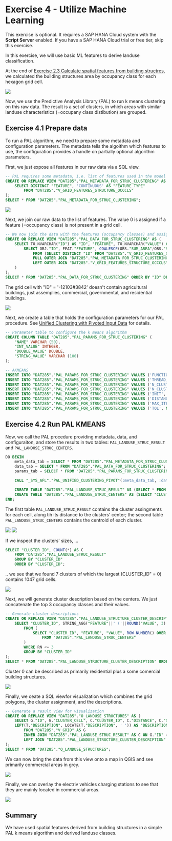 # Exercise 4 - Utilize Machine Learning

This exercise is optional. It requires a SAP HANA Cloud system with the **Script Server** enabled. If you have a SAP HANA Cloud trial or free tier, skip this exercise.

In this exercise, we will use basic ML features to derive landuse classification.

At the end of [Exercise 2.3 Calculate spatial features from building structres](exercises/ex2#23), we calculated the building structures area by occupancy class for each hexagon grid cell.

![](images/ratios.png)

Now, we use the Predictive Analysis Library (PAL) to run k means clustering on this raw data. The result is a set of clusters, in which areas with similar landuse characteristics (=occupany class distibution) are grouped.



## Exercise 4.1 Prepare data

To run a PAL algorithm, we need to prepare some metadata and configuration parameters. The metadata tells the algoithm which features to use, the configuration provides a handle on partially optional algorithm parameters.

First, we just expose all features in our raw data via a SQL view.
```SQL
-- PAL requires some metadata, i.e. list of features used in the model
CREATE OR REPLACE VIEW "DAT285"."PAL_METADATA_FOR_STRUC_CLUSTERING" AS (
	SELECT DISTINCT "FEATURE", 'CONTINUOUS' AS "FEATURE_TYPE" 
		FROM "DAT285"."V_GRID_FEATURES_STRUCTURE_OCCCLS" 
);
SELECT * FROM "DAT285"."PAL_METADATA_FOR_STRUC_CLUSTERING";
```

![](images/features.png)

Next, we join our raw data to the list of features. The value 0 is assigned if a feature (=occupancy class) is not present in a grid cell.

```SQL
-- We now join the data with the features (occupancy classes) and assign the value 0 if the class is not present
CREATE OR REPLACE VIEW "DAT285"."PAL_DATA_FOR_STRUC_CLUSTERING" AS (
	SELECT TO_NVARCHAR("ID") AS "ID", "FEATURE", TO_NVARCHAR("VALUE") AS "VALUE", 1 AS "PURPOSE" FROM (
		SELECT OBJ."ID", FEAT."FEATURE", COALESCE(OBS."SUM_AREA"/OBS."SUM_AREA_IN_CELL", 0) AS "VALUE" 
			FROM (SELECT DISTINCT "ID" FROM "DAT285"."V_GRID_FEATURES_STRUCTURE_OCCCLS") AS OBJ
			FULL OUTER JOIN "DAT285"."PAL_METADATA_FOR_STRUC_CLUSTERING" AS FEAT ON 1 = 1
			LEFT OUTER JOIN "DAT285"."V_GRID_FEATURES_STRUCTURE_OCCCLS" AS OBS ON OBJ."ID" = OBS."ID" AND FEAT."FEATURE" = OBS."FEATURE"
	)
);
SELECT * FROM "DAT285"."PAL_DATA_FOR_STRUC_CLUSTERING" ORDER BY "ID" DESC, "FEATURE";
```

The grid cell with "ID" = '-12103#3842' doesn't contain agricultural buildings, just assemplies, commercial, governmental, and residential buildings.

![](images/dataxfeatures.png)

Next, we create a table that holds the configuration parameters for our PAL procedure. See [Unified Clustering with Pivoted Input Data](https://help.sap.com/docs/hana-cloud-database/sap-hana-cloud-sap-hana-database-predictive-analysis-library/unified-clustering-with-pivoted-input-data?version=2022_3_QRC) for details.

```SQL
-- Parameter table to configure the k means algorithm
CREATE COLUMN TABLE "DAT285"."PAL_PARAMS_FOR_STRUC_CLUSTERING" (
	"NAME" VARCHAR (50),
	"INT_VALUE" INTEGER,
	"DOUBLE_VALUE" DOUBLE,
	"STRING_VALUE" VARCHAR (100)
); 

-- AKMEANS
INSERT INTO "DAT285"."PAL_PARAMS_FOR_STRUC_CLUSTERING" VALUES ('FUNCTION', NULL, NULL, 'AKMEANS');
INSERT INTO "DAT285"."PAL_PARAMS_FOR_STRUC_CLUSTERING" VALUES ('THREAD_RATIO', NULL, 1.0, NULL); 
INSERT INTO "DAT285"."PAL_PARAMS_FOR_STRUC_CLUSTERING" VALUES ('N_CLUSTERS_MIN', 2, NULL, NULL);
INSERT INTO "DAT285"."PAL_PARAMS_FOR_STRUC_CLUSTERING" VALUES ('N_CLUSTERS_MAX', 9, NULL, NULL);
INSERT INTO "DAT285"."PAL_PARAMS_FOR_STRUC_CLUSTERING" VALUES ('INIT', 4, NULL, NULL);
INSERT INTO "DAT285"."PAL_PARAMS_FOR_STRUC_CLUSTERING" VALUES ('DISTANCE_LEVEL', 2, NULL, NULL); 
INSERT INTO "DAT285"."PAL_PARAMS_FOR_STRUC_CLUSTERING" VALUES ('MAX_ITER', 100, NULL, NULL); 
INSERT INTO "DAT285"."PAL_PARAMS_FOR_STRUC_CLUSTERING" VALUES ('TOL', NULL, 1.0E-6, NULL); 
```

## Exercise 4.2 Run PAL KMEANS

Now, we call the PAL procedure providing metadata, data, and configuraiton, and store the results in two tables: `PAL_LANDUSE_STRUC_RESULT` and `PAL_LANDUSE_STRUC_CENTERS`.

```SQL
DO BEGIN
	meta_data_tab = SELECT * FROM "DAT285"."PAL_METADATA_FOR_STRUC_CLUSTERING";
	data_tab = SELECT * FROM "DAT285"."PAL_DATA_FOR_STRUC_CLUSTERING"; 
	params_tab = SELECT * FROM "DAT285"."PAL_PARAMS_FOR_STRUC_CLUSTERING";

	CALL "_SYS_AFL"."PAL_UNIFIED_CLUSTERING_PIVOT"(:meta_data_tab, :data_tab, :params_tab, res, centers, model, stats, optparams, t1, t2);

	CREATE TABLE "DAT285"."PAL_LANDUSE_STRUC_RESULT" AS (SELECT * FROM :res);
	CREATE TABLE "DAT285"."PAL_LANDUSE_STRUC_CENTERS" AS (SELECT "CLUSTER_ID", TO_NVARCHAR("VARIABLE_NAME") AS "FEATURE", TO_DOUBLE("VALUE") AS "VALUE" FROM :centers);	
END;
```

The first table `PAL_LANDUSE_STRUC_RESULT` contains the cluster assingments for each cell, along tih its distance to the clusters' center; the second table `PAL_LANDUSE_STRUC_CENTERS` contains the centroid of each cluster.

![](images/cluster_assign.png)
![](images/cluster_centr.png)

If we inspect the clusters' sizes, ...

```SQL
SELECT "CLUSTER_ID", COUNT(*) AS C 
	FROM "DAT285"."PAL_LANDUSE_STRUC_RESULT" 
	GROUP BY "CLUSTER_ID"
	ORDER BY "CLUSTER_ID";
```

.. we see that we found 7 clusters of which the largest (CLUSTER_ID" = 0) contains 1047 grid cells.

![](images/cluster_sizes.png)

Next, we will generate cluster description based on the centers. We just concatenate the top 3 occupancy classes and their values.

```SQL
-- Generate cluster descriptions
CREATE OR REPLACE VIEW "DAT285"."PAL_LANDUSE_STRUCTURE_CLUSTER_DESCRIPTION" AS (
	SELECT "CLUSTER_ID", STRING_AGG("FEATURE"||' ('||ROUND("VALUE", 3)||')', '; ') AS "DESCRIPTION" 
		FROM (
			SELECT "CLUSTER_ID", "FEATURE", "VALUE", ROW_NUMBER() OVER (PARTITION BY "CLUSTER_ID" ORDER BY "VALUE" DESC) AS RN
				FROM "DAT285"."PAL_LANDUSE_STRUC_CENTERS"
		)
		WHERE RN <= 3
		GROUP BY "CLUSTER_ID"
);
SELECT * FROM "DAT285"."PAL_LANDUSE_STRUCTURE_CLUSTER_DESCRIPTION" ORDER BY "CLUSTER_ID";
```

Cluster 0 can be described as primarily residential plus a some comercial building structures.

![](images/center_descr.png)

Finally, we ceate a SQL viewfor visualization which combines the grid polygons, the cluster assignment, and the descriptions.

```SQL
-- Generate a result view for visualization
CREATE OR REPLACE VIEW "DAT285"."O_LANDUSE_STRUCTURES" AS (
	SELECT G."ID", G."CLUSTER_CELL", C."CLUSTER_ID", C."DISTANCE", C."SLIGHT_SILHOUETTE", T."DESCRIPTION", 
	LEFT(T."DESCRIPTION", LOCATE(T."DESCRIPTION", ' ')) AS "DESCRIPTION_SHORT"
		FROM "DAT285"."V_GRID" AS G 
		INNER JOIN "DAT285"."PAL_LANDUSE_STRUC_RESULT" AS C ON G."ID" = C."ID"
		LEFT JOIN "DAT285"."PAL_LANDUSE_STRUCTURE_CLUSTER_DESCRIPTION" AS T ON C."CLUSTER_ID" = T."CLUSTER_ID"
);
SELECT * FROM "DAT285"."O_LANDUSE_STRUCTURES";
```

We can now bring the data from this view onto a map in QGIS and see primarily commercial areas in grey.

![](images/landuse.png)

Finally, we can overlay the electriv vehicles charging stations to see that they are mainly located in commercial areas.

![](images/ev.png)

## Summary

We have used spatial features derived from building structures in a simple PAL k means algorithm and derived landuse classes.

